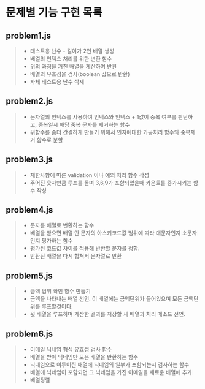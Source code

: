 # 문제별 기능 구현 목록

## problem1.js

> - 테스트용 난수 - 길이가 2인 배열 생성
> - 배열의 인덱스 처리를 위한 변환 함수
> - 위의 과정을 거친 배열을 계산하여 반환
> - 배열의 유효성을 검사(boolean 값으로 반환)
> - 자체 테스트용 난수 삭제

## problem2.js

> - 문자열의 인덱스를 사용하여 인덱스와 인덱스 + 1값이 중복 여부를 판단하고, 중복일시 해당 중복 문자를 제거하는 함수
> - 위함수를 좀더 간결하게 만들기 위해서 인자에대한 가공처리 함수와 중복제거 함수로 분할

## problem3.js

> - 제한사항에 따른 validation 이나 예외 처리 함수 작성
> - 주어진 숫자만큼 루프를 돌며 3,6,9가 포함되었을때 카운트를 증가시키는 함수 작성

## problem4.js

> - 문자를 배열로 변환하는 함수
> - 배열을 받으면 배열 안 문자의 아스키코드값 범위에 따라 대문자인지 소문자인지 평가하는 함수
> - 평가된 코드값 차이를 적용해 반환할 문자를 정함.
> - 반환된 배열을 다시 합쳐서 문자열로 반환

## problem5.js

> - 금액 범위 확인 함수 만들기
> - 금액을 나타내는 배열 선언. 이 배열에는 금액단위가 들어있으며
>   모든 금액단위를 루프할것이다.
> - 윗 배열을 루프하며 계산한 결과를 저장할 새 배열과 처리 메소드 선언.

## problem6.js

> - 이메일 닉네임 형식 유효성 검사 함수
> - 배열을 받아 닉네임만 모은 배열을 반환하는 함수
> - 닉네임으로 이루어진 배열에 닉네임의 일부가 포함되는지 검사하는 함수
> - 배열에 닉네임이 포함되면 그 닉네임을 가진 이메일을 새로운 배열에 추가
> - 배열정렬
